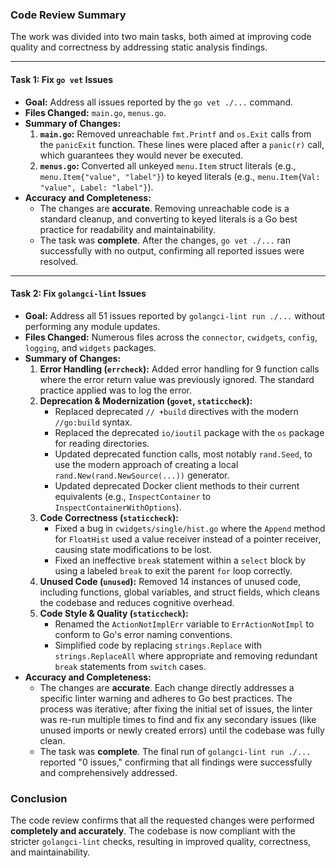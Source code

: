 ### Code Review Summary

The work was divided into two main tasks, both aimed at improving code quality and correctness by addressing static analysis findings.

---

#### Task 1: Fix `go vet` Issues

*   **Goal:** Address all issues reported by the `go vet ./...` command.
*   **Files Changed:** `main.go`, `menus.go`.
*   **Summary of Changes:**
    1.  **`main.go`:** Removed unreachable `fmt.Printf` and `os.Exit` calls from the `panicExit` function. These lines were placed after a `panic(r)` call, which guarantees they would never be executed.
    2.  **`menus.go`:** Converted all unkeyed `menu.Item` struct literals (e.g., `menu.Item{"value", "label"}`) to keyed literals (e.g., `menu.Item{Val: "value", Label: "label"}`).
*   **Accuracy and Completeness:**
    *   The changes are **accurate**. Removing unreachable code is a standard cleanup, and converting to keyed literals is a Go best practice for readability and maintainability.
    *   The task was **complete**. After the changes, `go vet ./...` ran successfully with no output, confirming all reported issues were resolved.

---

#### Task 2: Fix `golangci-lint` Issues

*   **Goal:** Address all 51 issues reported by `golangci-lint run ./...` without performing any module updates.
*   **Files Changed:** Numerous files across the `connector`, `cwidgets`, `config`, `logging`, and `widgets` packages.
*   **Summary of Changes:**
    1.  **Error Handling (`errcheck`):** Added error handling for 9 function calls where the error return value was previously ignored. The standard practice applied was to log the error.
    2.  **Deprecation & Modernization (`govet`, `staticcheck`):**
        *   Replaced deprecated `// +build` directives with the modern `//go:build` syntax.
        *   Replaced the deprecated `io/ioutil` package with the `os` package for reading directories.
        *   Updated deprecated function calls, most notably `rand.Seed`, to use the modern approach of creating a local `rand.New(rand.NewSource(...))` generator.
        *   Updated deprecated Docker client methods to their current equivalents (e.g., `InspectContainer` to `InspectContainerWithOptions`).
    3.  **Code Correctness (`staticcheck`):**
        *   Fixed a bug in `cwidgets/single/hist.go` where the `Append` method for `FloatHist` used a value receiver instead of a pointer receiver, causing state modifications to be lost.
        *   Fixed an ineffective `break` statement within a `select` block by using a labeled `break` to exit the parent `for` loop correctly.
    4.  **Unused Code (`unused`):** Removed 14 instances of unused code, including functions, global variables, and struct fields, which cleans the codebase and reduces cognitive overhead.
    5.  **Code Style & Quality (`staticcheck`):**
        *   Renamed the `ActionNotImplErr` variable to `ErrActionNotImpl` to conform to Go's error naming conventions.
        *   Simplified code by replacing `strings.Replace` with `strings.ReplaceAll` where appropriate and removing redundant `break` statements from `switch` cases.
*   **Accuracy and Completeness:**
    *   The changes are **accurate**. Each change directly addresses a specific linter warning and adheres to Go best practices. The process was iterative; after fixing the initial set of issues, the linter was re-run multiple times to find and fix any secondary issues (like unused imports or newly created errors) until the codebase was fully clean.
    *   The task was **complete**. The final run of `golangci-lint run ./...` reported "0 issues," confirming that all findings were successfully and comprehensively addressed.

### Conclusion

The code review confirms that all the requested changes were performed **completely and accurately**. The codebase is now compliant with the stricter `golangci-lint` checks, resulting in improved quality, correctness, and maintainability.

